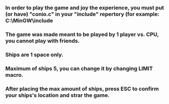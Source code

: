 ### In order to play the game and joy the experience, you must put (or have) "conio.c" in your "include" repertory (for example: C:\MinGW\include
### The game was made meant to be played by 1 player vs. CPU, you cannot play with friends.
### Ships are 1 space only.
### Maximum of ships 5, you can change it by changing LIMIT macro.
### After placing the max amount of ships, press ESC to confirm your ships's location and strar the game.
